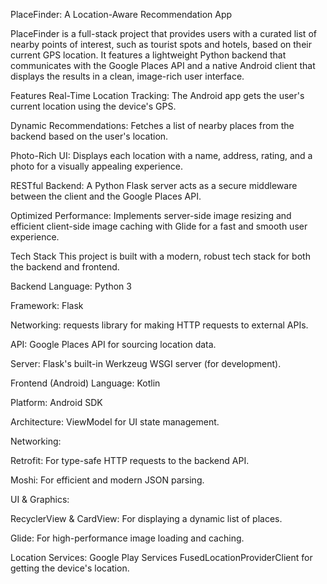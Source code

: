 PlaceFinder: A Location-Aware Recommendation App

PlaceFinder is a full-stack project that provides users with a curated list of nearby points of interest, such as tourist spots and hotels, based on their current GPS location. It features a lightweight Python backend that communicates with the Google Places API and a native Android client that displays the results in a clean, image-rich user interface.

Features
Real-Time Location Tracking: The Android app gets the user's current location using the device's GPS.

Dynamic Recommendations: Fetches a list of nearby places from the backend based on the user's location.

Photo-Rich UI: Displays each location with a name, address, rating, and a photo for a visually appealing experience.

RESTful Backend: A Python Flask server acts as a secure middleware between the client and the Google Places API.

Optimized Performance: Implements server-side image resizing and efficient client-side image caching with Glide for a fast and smooth user experience.

Tech Stack
This project is built with a modern, robust tech stack for both the backend and frontend.

Backend
Language: Python 3

Framework: Flask

Networking: requests library for making HTTP requests to external APIs.

API: Google Places API for sourcing location data.

Server: Flask's built-in Werkzeug WSGI server (for development).

Frontend (Android)
Language: Kotlin

Platform: Android SDK

Architecture: ViewModel for UI state management.

Networking:

Retrofit: For type-safe HTTP requests to the backend API.

Moshi: For efficient and modern JSON parsing.

UI & Graphics:

RecyclerView & CardView: For displaying a dynamic list of places.

Glide: For high-performance image loading and caching.

Location Services: Google Play Services FusedLocationProviderClient for getting the device's location.
